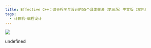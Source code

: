 ```yaml
---
title: Effective C++：改善程序与设计的55个具体做法（第三版）中文版（双色）
tags:
  - 计算机-编程设计
---
```


![](https://cdn.weread.qq.com/weread/cover/9/YueWen_33381027/s_YueWen_33381027.jpg)

undefined